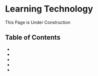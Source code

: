 # Learning Technology

<!--Writerside adds this topic when you create a new documentation project.
You can use it as a sandbox to play with Writerside features, and remove it from the TOC when you don't need it anymore.-->
<warning>This Page is Under Construction</warning>

## Table of Contents
* [](Add-to-Canvas-Shell-Request.md)
* [](Stratus-LM.md)
* [](GIS-Courses.md)
* [](Extended-Section-Access-Request.md)
* [](Registrar-Syllabi.md)